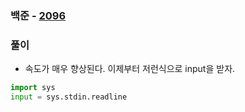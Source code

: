 ### 백준  - [2096](https://www.acmicpc.net/problem/2096)

### 풀이

* 속도가 매우 향상된다. 이제부터 저런식으로 input을 받자.

```Python
import sys
input = sys.stdin.readline
```

